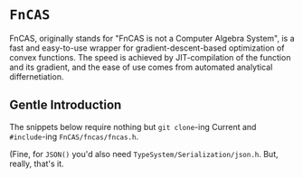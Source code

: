 # `FnCAS`

FnCAS, originally stands for "FnCAS is not a Computer Algebra System", is a fast and easy-to-use wrapper for gradient-descent-based optimization of convex functions. The speed is achieved by JIT-compilation of the function and its gradient, and the ease of use comes from automated analytical differnetiation.

## Gentle Introduction

The snippets below require nothing but `git clone`-ing Current and `#include`-ing `FnCAS/fncas/fncas.h`.

(Fine, for `JSON()` you'd also need `TypeSystem/Serialization/json.h`. But, really, that's it.

